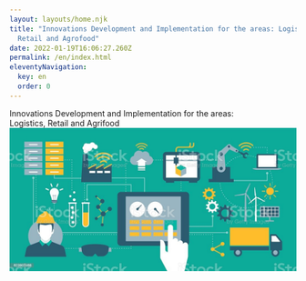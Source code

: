 ```yaml
---
layout: layouts/home.njk
title: "Innovations Development and Implementation for the areas: Logistics,
  Retail and Agrofood"
date: 2022-01-19T16:06:27.260Z
permalink: /en/index.html
eleventyNavigation:
  key: en
  order: 0
---
```

<div id="main-h2">Innovations Development and Implementation for the areas:</div>
<div id="main-h1">Logistics, Retail and Agrifood</div>
<div class="center"><img src="/static/img/tmp.jpg"></div>